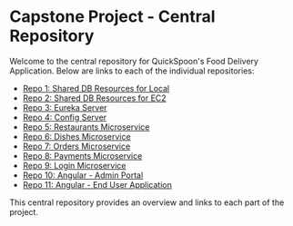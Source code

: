 # Capstone Project - Central Repository

Welcome to the central repository for QuickSpoon's Food Delivery Application. Below are links to each of the individual repositories:

- [Repo 1: Shared DB Resources for Local](https://github.com/PadmaRadhika/Capstone_Shared_Resources_Local.git)
- [Repo 2: Shared DB Resources for EC2](https://github.com/PadmaRadhika/Capstone_EC2_Shared_Resources.git )
- [Repo 3: Eureka Server](https://github.com/PadmaRadhika/Capstone_FoodDelivery_EurekaServer.git)
- [Repo 4: Config Server](https://github.com/PadmaRadhika/Capstone_Food_Delivery_ConfigServer.git)
- [Repo 5: Restaurants Microservice](https://github.com/PadmaRadhika/Capstone_Food_Delivery_Restaurants.git)
- [Repo 6: Dishes Microservice](https://github.com/PadmaRadhika/Capstone_Food_Delivery_Dishes.git)
- [Repo 7: Orders Microservice](https://github.com/PadmaRadhika/Capstone_Food_Delivery_Orders.git)
- [Repo 8: Payments Microservice](https://github.com/PadmaRadhika/Capstone_Food_Delivery_Payments.git)
- [Repo 9: Login Microservice](https://github.com/PadmaRadhika/Capstone_Food_Delivery_Login.git)
- [Repo 10: Angular - Admin Portal](https://github.com/PadmaRadhika/Capstone_Food_Delivery_AdminPortal.git)
- [Repo 11: Angular - End User Application](https://github.com/PadmaRadhika/Capstone_Food_Delivery_End_User_Portal.git)

This central repository provides an overview and links to each part of the project.
